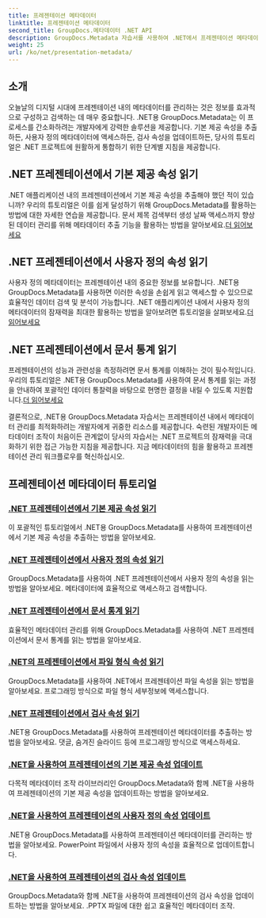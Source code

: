 ```yaml
---
title: 프레젠테이션 메타데이터
linktitle: 프레젠테이션 메타데이터
second_title: GroupDocs.메타데이터 .NET API
description: GroupDocs.Metadata 자습서를 사용하여 .NET에서 프레젠테이션 메타데이터를 효율적으로 관리하는 방법을 알아보세요. 내장된 속성과 사용자 정의 속성에 쉽게 액세스하세요.
weight: 25
url: /ko/net/presentation-metadata/
---
```

## 소개

오늘날의 디지털 시대에 프레젠테이션 내의 메타데이터를 관리하는 것은 정보를 효과적으로 구성하고 검색하는 데 매우 중요합니다. .NET용 GroupDocs.Metadata는 이 프로세스를 간소화하려는 개발자에게 강력한 솔루션을 제공합니다. 기본 제공 속성을 추출하든, 사용자 정의 메타데이터에 액세스하든, 검사 속성을 업데이트하든, 당사의 튜토리얼은 .NET 프로젝트에 원활하게 통합하기 위한 단계별 지침을 제공합니다.

## .NET 프레젠테이션에서 기본 제공 속성 읽기

 .NET 애플리케이션 내의 프레젠테이션에서 기본 제공 속성을 추출해야 했던 적이 있습니까? 우리의 튜토리얼은 이를 쉽게 달성하기 위해 GroupDocs.Metadata를 활용하는 방법에 대한 자세한 연습을 제공합니다. 문서 제목 검색부터 생성 날짜 액세스까지 향상된 데이터 관리를 위해 메타데이터 추출 기능을 활용하는 방법을 알아보세요.[더 읽어보세요](./read-built-in-properties-presentations/)

## .NET 프레젠테이션에서 사용자 정의 속성 읽기

사용자 정의 메타데이터는 프레젠테이션 내의 중요한 정보를 보유합니다. .NET용 GroupDocs.Metadata를 사용하면 이러한 속성을 손쉽게 읽고 액세스할 수 있으므로 효율적인 데이터 검색 및 분석이 가능합니다. .NET 애플리케이션 내에서 사용자 정의 메타데이터의 잠재력을 최대한 활용하는 방법을 알아보려면 튜토리얼을 살펴보세요.[더 읽어보세요](./read-custom-properties-presentations/)

## .NET 프레젠테이션에서 문서 통계 읽기

 프레젠테이션의 성능과 관련성을 측정하려면 문서 통계를 이해하는 것이 필수적입니다. 우리의 튜토리얼은 .NET용 GroupDocs.Metadata를 사용하여 문서 통계를 읽는 과정을 안내하여 포괄적인 데이터 통찰력을 바탕으로 현명한 결정을 내릴 수 있도록 지원합니다.[더 읽어보세요](./read-document-statistics-presentations/)

결론적으로, .NET용 GroupDocs.Metadata 자습서는 프레젠테이션 내에서 메타데이터 관리를 최적화하려는 개발자에게 귀중한 리소스를 제공합니다. 숙련된 개발자이든 메타데이터 조작이 처음이든 관계없이 당사의 자습서는 .NET 프로젝트의 잠재력을 극대화하기 위한 접근 가능한 지침을 제공합니다. 지금 메타데이터의 힘을 활용하고 프레젠테이션 관리 워크플로우를 혁신하십시오.

## 프레젠테이션 메타데이터 튜토리얼
### [.NET 프레젠테이션에서 기본 제공 속성 읽기](./read-built-in-properties-presentations/)
이 포괄적인 튜토리얼에서 .NET용 GroupDocs.Metadata를 사용하여 프레젠테이션에서 기본 제공 속성을 추출하는 방법을 알아보세요.
### [.NET 프레젠테이션에서 사용자 정의 속성 읽기](./read-custom-properties-presentations/)
GroupDocs.Metadata를 사용하여 .NET 프레젠테이션에서 사용자 정의 속성을 읽는 방법을 알아보세요. 메타데이터에 효율적으로 액세스하고 검색합니다.
### [.NET 프레젠테이션에서 문서 통계 읽기](./read-document-statistics-presentations/)
효율적인 메타데이터 관리를 위해 GroupDocs.Metadata를 사용하여 .NET 프레젠테이션에서 문서 통계를 읽는 방법을 알아보세요.
### [.NET의 프레젠테이션에서 파일 형식 속성 읽기](./read-file-format-properties-presentations/)
GroupDocs.Metadata를 사용하여 .NET에서 프레젠테이션 파일 속성을 읽는 방법을 알아보세요. 프로그래밍 방식으로 파일 형식 세부정보에 액세스합니다.
### [.NET 프레젠테이션에서 검사 속성 읽기](./read-inspection-properties-presentations/)
.NET용 GroupDocs.Metadata를 사용하여 프레젠테이션 메타데이터를 추출하는 방법을 알아보세요. 댓글, 숨겨진 슬라이드 등에 프로그래밍 방식으로 액세스하세요.
### [.NET을 사용하여 프레젠테이션의 기본 제공 속성 업데이트](./update-built-in-properties-presentations/)
다목적 메타데이터 조작 라이브러리인 GroupDocs.Metadata와 함께 .NET을 사용하여 프레젠테이션의 기본 제공 속성을 업데이트하는 방법을 알아보세요.
### [.NET을 사용하여 프레젠테이션의 사용자 정의 속성 업데이트](./update-custom-properties-presentations/)
.NET용 GroupDocs.Metadata를 사용하여 프레젠테이션 메타데이터를 관리하는 방법을 알아보세요. PowerPoint 파일에서 사용자 정의 속성을 효율적으로 업데이트합니다.
### [.NET을 사용하여 프레젠테이션의 검사 속성 업데이트](./update-inspection-properties-presentations/)
GroupDocs.Metadata와 함께 .NET을 사용하여 프레젠테이션의 검사 속성을 업데이트하는 방법을 알아보세요. .PPTX 파일에 대한 쉽고 효율적인 메타데이터 조작.